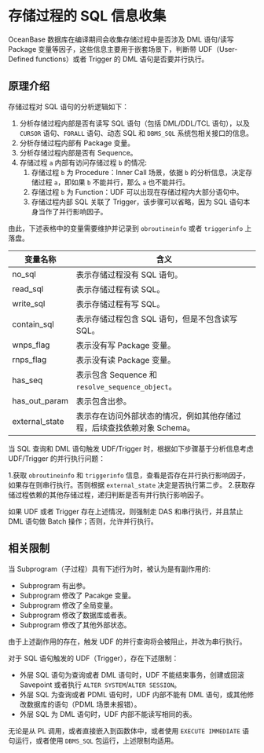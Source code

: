 # 存储过程的 SQL 信息收集

OceanBase 数据库在编译期间会收集存储过程中是否涉及 DML 语句/读写 Package 变量等因子，这些信息主要用于嵌套场景下，判断带 UDF（User-Defined functions）或者 Trigger 的 DML 语句是否要并行执行。

## 原理介绍

存储过程对 SQL 语句的分析逻辑如下：

1. 分析存储过程内部是否有读写 SQL 语句（包括 DML/DDL/TCL 语句），以及 `CURSOR` 语句、`FORALL` 语句、动态 SQL 和 `DBMS_SQL` 系统包相关接口的信息。
2. 分析存储过程内部有 Package 变量。
3. 分析存储过程内部是否有 Sequence。
4. 存储过程 `a` 内部有访问存储过程 `b` 的情况:
   1. 存储过程 `b` 为 Procedure：Inner Call 场景，依据 `b` 的分析信息，决定存储过程 `a`，即如果 `b` 不能并行，那么 `a` 也不能并行。
   2. 存储过程 `b` 为 Function：UDF 可以出现在存储过程内大部分语句中。
   3. 存储过程内部 SQL 关联了 Trigger，该步骤可以省略，因为 SQL 语句本身当作了并行影响因子。

由此，下述表格中的变量需要维护并记录到 `obroutineinfo` 或者 `triggerinfo` 上落盘。

| 变量名称       |                        含义                                      |
|---------------|------------------------------------------------------------------|
| no_sql        | 表示存储过程没有 SQL 语句。    |
| read_sql      | 表示存储过程有读 SQL。         |
| write_sql     | 表示存储过程有写 SQL。         |
| contain_sql   | 表示存储过程包含 SQL 语句，但是不包含读写 SQL。|
| wnps_flag     | 表示没有写 Package 变量。|
| rnps_flag     | 表示没有读 Package 变量。|
| has_seq       | 表示包含 Sequence 和 `resolve_sequence_object`。|
| has_out_param | 表示包含出参。|
| external_state| 表示存在访问外部状态的情况，例如其他存储过程，后续查找依赖对象 Schema。|


当 SQL 查询和 DML 语句触发 UDF/Trigger 时，根据如下步骤基于分析信息考虑 UDF/Trigger 的并行执行问题：

1.获取 `obroutineinfo` 和 `triggerinfo` 信息，查看是否存在并行执行影响因子，如果存在则串行执行。否则根据 `external_state` 决定是否执行第二步。
2.获取存储过程依赖的其他存储过程，递归判断是否有并行执行影响因子。

如果 UDF 或者 Trigger 存在上述情况，则强制走 DAS 和串行执行，并且禁止 DML 语句做 Batch 操作；否则，允许并行执行。

## 相关限制

当 Subprogram（子过程）具有下述行为时，被认为是有副作用的:

* Subprogram 有出参。
* Subprogram 修改了 Pacakge 变量。
* Subprogram 修改了全局变量。
* Subprogram 修改了数据库或者表。
* Subprogram 修改了其他外部状态。

由于上述副作用的存在，触发 UDF 的并行查询将会被阻止，并改为串行执行。

对于 SQL 语句触发的 UDF（Trigger），存在下述限制：

* 外层 SQL 语句为查询或者 DML 语句时，UDF 不能结束事务，创建或回滚 Savepoint 或者执行 `ALTER SYSTEM`/`ALTER SESSION`。
* 外层 SQL 为查询或者 PDML 语句时，UDF 内部不能有 DML 语句，或其他修改数据库的语句（PDML 场景未报错）。
* 外层 SQL 为 DML 语句时，UDF 内部不能读写相同的表。

无论是从 PL 调用，或者直接嵌入到函数体中，或者使用 `EXECUTE IMMEDIATE` 语句运行，或者使用 `DBMS_SQL` 包运行，上述限制均适用。

